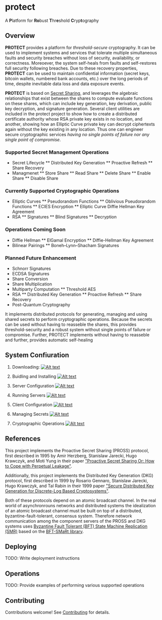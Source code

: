 # protect
A **P**latform for **Ro**bust **T**hr**e**shold **C**ryp**t**ography

## Overview

**PROTECT** provides a platform for *threshold-secure* cryptography.  It can be used to implement systems and services that tolerate multiple simultaneous faults and security breaches without loss of security, availability, or correctness.  Moreoever, the system self-heals from faults and self-restores full security following breaches.  Due to these recovery properties, **PROTECT** can be used to maintain confidential information (secret keys, bitcoin wallets, numbered bank accounts, etc.) over the long periods of time, despite inevitable data loss and data exposure events.

**PROTECT** is based on [Secret Sharing](https://en.wikipedia.org/wiki/Secret_sharing), and leverages the algebraic relationships that exist between the shares to compute evaluate functions on these shares, which can include key generation, key derivation, public key decryption, and signature generation.  Several client utilities are included in the protect project to show how to create a distributed certificate authority whose RSA private key exists in no location, and another, showing how an Elliptic Curve private key can decrypt ciphertexts again without the key existing in any location.  Thus one can engineer secure cryptographic services *having no single points of failure nor any single point of compromise*.


### Supported Secret Management Operations
* Secret Lifecycle
** Distributed Key Generation
** Proactive Refresh
** Share Recovery
* Managmenet
** Store Share
** Read Share
** Delete Share
** Enable Share
** Disable Share

### Currently Supported Cryptographic Operations
* Elliptic Curves
** Pseudorandom Functions
** Oblivious Pseudorandom Functions
** ECIES Encryption
** Elliptic Curve Diffie Hellman Key Agreement
* RSA
** Signatures
** Blind Signatures
** Decryption

### Operations Coming Soon
* Diffie Hellman
** ElGamal Encryption
** Diffie-Hellman Key Agreement
* Bilinear Pairings
** Boneh–Lynn–Shacham Signatures

### Planned Future Enhancement
* Schnorr Signatures
* ECDSA Signatures
* Share Conversion
* Share Multiplication
* Multiparty Computation
** Threshold AES
* RSA
** Distributed Key Generation
** Proactive Refresh
** Share Recovery
* Post-Quantum Cryptography



It implements distributed protocols for generating, managing and using shared secrets to perform cryptographic operations. Because the secrets can be used without having to reasseble the shares, this provides threshold-security and a robust system without single points of failure or compromise.  Further, PROTECT implements without having to reasseble and further, provides automatic self-healing 


## System Confiuration

1. Downloading:
[![Alt text](https://img.youtube.com/vi/9sDgPOUpADw/0.jpg)](https://www.youtube.com/watch?v=9sDgPOUpADw)

2. Buidling and Installing
[![Alt text](https://img.youtube.com/vi/Cz9VV0FzW10/0.jpg)](https://www.youtube.com/watch?v=Cz9VV0FzW10)

3. Server Configuration
[![Alt text](https://img.youtube.com/vi/BHM17XE6ZhQ/0.jpg)](https://www.youtube.com/watch?v=BHM17XE6ZhQ)

4. Running Servers
[![Alt text](https://img.youtube.com/vi/H4rX8gtqjrI/0.jpg)](https://www.youtube.com/watch?v=H4rX8gtqjrI)

5. Client Configuration
[![Alt text](https://img.youtube.com/vi/DXvrh1b8GH4/0.jpg)](https://www.youtube.com/watch?v=DXvrh1b8GH4)

6. Managing Secrets
[![Alt text](https://img.youtube.com/vi/ZMjMlC52MJc/0.jpg)](https://www.youtube.com/watch?v=ZMjMlC52MJc)

7. Cryptographic Operations
[![Alt text](https://img.youtube.com/vi/hVjxZmUPwlU/0.jpg)](https://www.youtube.com/watch?v=hVjxZmUPwlU)


## References


This project implements the Proactive Secret Sharing (PROSS) protocol, first described in 1995 by Amir Herzberg, Stanislaw Jarecki, Hugo Krawczyk, and Moti Yung in their paper ["Proactive Secret Sharing Or: How to Cope with Perpetual Leakage"](https://pdfs.semanticscholar.org/d367/55ccc7902e3e09db5c82897401ab0877df3d.pdf).

Additionally, this project implements the Distributed Key Generation (DKG) protocol, first described in 1999 by Rosario Gennaro, Stanislaw Jarecki, Hugo Krawczyk, and Tal Rabin in their 1999 paper ["Secure Distributed Key Generation for Discrete-Log Based Cryptosystems"](https://groups.csail.mit.edu/cis/pubs/stasio/vss.ps.gz).

Both of these protocols depend on an atomic broadcast channel. In the real world of asynchronrouns networks and distributed systems the idealization of an atomic broadcast channel must be built on top of a distributed, byzantine-fault-tolerant, consensus system.  Therefore network communication among the component servers of the PROSS and DKG systems uses [Byzantine Fault Tolerant (BFT) State Machine Replication (SMR)](http://repositorio.ul.pt/bitstream/10451/14170/1/TR-2013-07.pdf) based on the [BFT-SMaRt library](https://github.com/bft-smart/library).

## Deploying

TODO: Write deployment instructions

## Operations

TODO: Provide examples of performing various supported operations


## Contributing
Contributions welcome! See [Contributing](CONTRIBUTING.md) for details.
